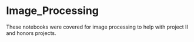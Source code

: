 # Image_Processing
These notebooks were covered for image processing to help with project II and honors projects.
